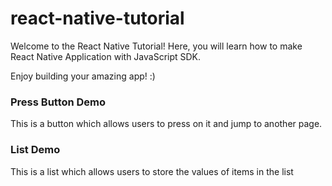 # react-native-tutorial

Welcome to the React Native Tutorial!
Here, you will learn how to make React Native Application with JavaScript SDK.

Enjoy building your amazing app! :)


### Press Button Demo
This is a button which allows users to press on it and jump to another page. 


### List Demo
This is a list which allows users to store the values of items in the list
